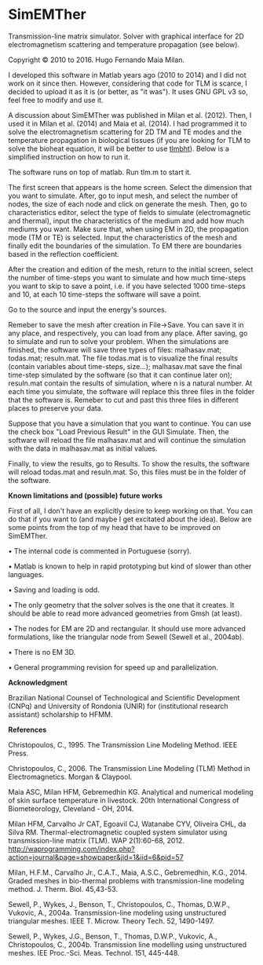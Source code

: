 # SimEMTher
Transmission-line matrix simulator. Solver with graphical interface for 2D electromagnetism scattering and temperature propagation (see below).

Copyright &copy; 2010 to 2016. Hugo Fernando Maia Milan.

I developed this software in Matlab years ago (2010 to 2014) and I did not work on it since then. However, considering that code for TLM is scarce, I decided to upload it as it is (or better, as "it was"). It uses GNU GPL v3 so, feel free to modify and use it.

A discussion about SimEMTher was published in Milan et al. (2012). Then, I used it in Milan et al. (2014) and Maia et al. (2014). I had programmed it to solve the electromagnetism scattering for 2D TM and TE modes and the temperature propagation in biological tissues (if you are looking for TLM to solve the bioheat equation, it will be better to use <a href=https://github.com/hugomilan/tlmbht>tlmbht</a>). Below is a simplified instruction on how to run it.

The software runs on top of matlab. Run tlm.m to start it.

The first screen that appears is the home screen. Select the dimension that you want to simulate. After, go to input mesh, and select the number of nodes, the size of each node and click on generate the mesh. Then, go to characteristics editor, select the type of fields to simulate (electromagnetic and thermal), input the characteristics of the medium and add how much mediums you want. Make sure that, when using EM in 2D, the propagation mode (TM or TE) is selected. Input the characteristics of the mesh and finally edit the boundaries of the simulation. To EM there are boundaries based in the reflection coefficient.

After the creation and edition of the mesh, return to the initial screen, select the number of time-steps you want to simulate and how much time-steps you want to skip to save a point, i.e. if you have selected 1000 time-steps and 10, at each 10 time-steps the software will save a point.

Go to the source and input the energy's sources.

Remeber to save the mesh after creation in File->Save. You can save it in any place, and respectively, you can load from any place. After saving, go to simulate and run to solve your problem. When the simulations are finished, the software will save three types of files: malhasav.mat; todas.mat; resuln.mat. The file todas.mat is to visualize the final results (contain variables about time-steps, size...); malhasav.mat save the final time-step simulated by the software (so that it can continue later on); resuln.mat contain the results of simulation, where n is a natural number. At each time you simulate, the software will replace this three files in the folder that the software is. Remeber to cut and past this three files in different places to preserve your data.

Suppose that you have a simulation that you want to continue. You can use the check box "Load Previous Result" in the GUI Simulate. Then, the software will reload the file malhasav.mat and will continue the simulation with the data in malhasav.mat as initial values.

Finally, to view the results, go to Results. To show the results, the software will reload todas.mat and resuln.mat. So, this files must be in the folder of the software.

<b>Known limitations and (possible) future works</b>

First of all, I don't have an explicitly desire to keep working on that. You can do that if you want to (and maybe I get excitated about the idea). Below are some points from the top of my head that have to be improved on SimEMTher.

&bull; The internal code is commented in Portuguese (sorry).

&bull; Matlab is known to help in rapid prototyping but kind of slower than other languages.

&bull; Saving and loading is odd.

&bull; The only geometry that the solver solves is the one that it creates. It should be able to read more advanced geometries from Gmsh (at least).

&bull; The nodes for EM are 2D and rectangular. It should use more advanced formulations, like the triangular node from Sewell (Sewell et al., 2004ab).

&bull; There is no EM 3D.

&bull; General programming revision for speed up and parallelization.


<b>Acknowledgment</b>

Brazilian National Counsel of Technological and Scientific Development (CNPq) and University of Rondonia (UNIR) for (institutional research assistant) scholarship to HFMM.


<b>References</b>

Christopoulos, C., 1995. The Transmission Line Modeling Method. IEEE Press.

Christopoulos, C., 2006. The Transmission Line Modeling (TLM) Method in Electromagnetics. Morgan & Claypool.

Maia ASC, Milan HFM, Gebremedhin KG. Analytical and numerical modeling of skin surface temperature in livestock. 20th International Congress of Biometeorology, Cleveland - OH, 2014.

Milan HFM, Carvalho Jr CAT, Egoavil CJ, Watanabe CYV, Oliveira CHL, da Silva RM. Thermal-electromagnetic coupled system simulator using transmission-line matrix (TLM). WAP 2(1):60-68, 2012. http://waprogramming.com/index.php?action=journal&page=showpaper&jid=1&iid=6&pid=57

Milan, H.F.M., Carvalho Jr., C.A.T., Maia, A.S.C., Gebremedhin, K.G., 2014. Graded meshes in bio-thermal problems with transmission-line modeling method. J. Therm. Biol. 45,43-53.

Sewell, P., Wykes, J., Benson, T., Christopoulos, C., Thomas, D.W.P., Vukovic, A., 2004a. Transmission-line modeling using unstructured triangular meshes. IEEE T. Microw. Theory Tech. 52, 1490-1497.

Sewell, P., Wykes, J.G., Benson, T., Thomas, D.W.P., Vukovic, A., Christopoulos, C., 2004b. Transmission line modelling using unstructured meshes. IEE Proc.-Sci. Meas. Technol. 151, 445-448.
